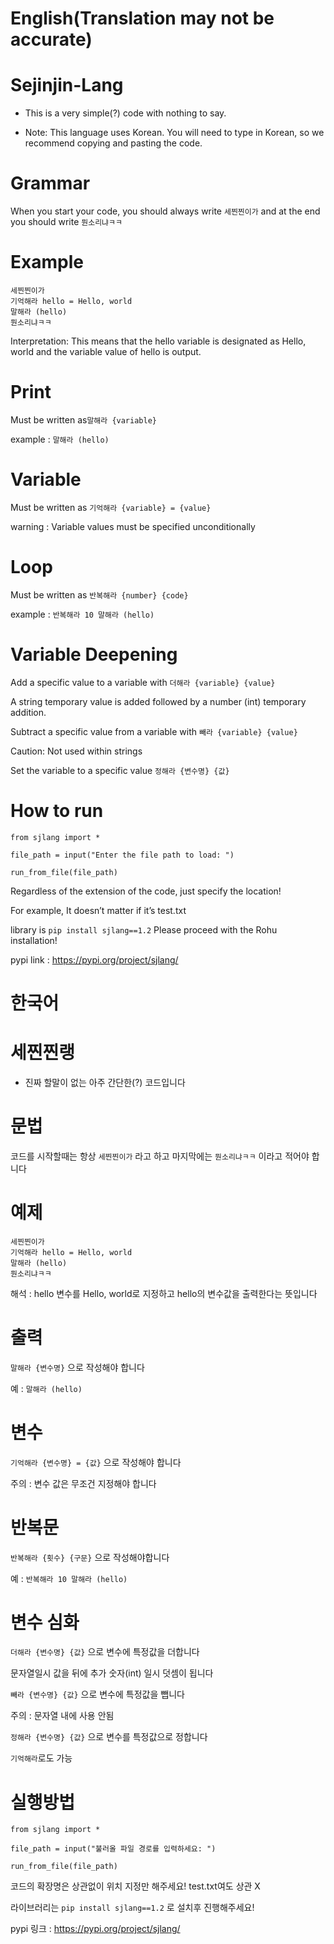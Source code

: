 # English(Translation may not be accurate)
# Sejinjin-Lang

+ This is a very simple(?) code with nothing to say.

+ Note: This language uses Korean. You will need to type in Korean, so we recommend copying and pasting the code.

# Grammar

When you start your code, you should always write `세찐찐이가` and at the end you should write `뭔소리냐ㅋㅋ`

# Example

```
세찐찐이가
기억해라 hello = Hello, world
말해라 (hello)
뭔소리냐ㅋㅋ
```

Interpretation: This means that the hello variable is designated as Hello, world and the variable value of hello is output.

# Print

Must be written as```말해라 {variable}```

example : `말해라 (hello)`

# Variable

Must be written as ```기억해라 {variable} = {value}```

warning : Variable values ​​must be specified unconditionally

# Loop

Must be written as ```반복해라 {number} {code}```

example : ```반복해라 10 말해라 (hello)```

# Variable Deepening

Add a specific value to a variable with ```더해라 {variable} {value}```

A string temporary value is added followed by a number (int) temporary addition.

Subtract a specific value from a variable with ```빼라 {variable} {value}```

Caution: Not used within strings

Set the variable to a specific value ```정해라 {변수명} {값}```

# How to run

```
from sjlang import *

file_path = input("Enter the file path to load: ")

run_from_file(file_path)
```

Regardless of the extension of the code, just specify the location!

For example, It doesn’t matter if it’s test.txt

library is ```pip install sjlang==1.2``` Please proceed with the Rohu installation!

pypi link : https://pypi.org/project/sjlang/

# 한국어
# 세찐찐랭

+ 진짜 할말이 없는 아주 간단한(?) 코드입니다

# 문법

코드를 시작할때는 항상 `세찐찐이가` 라고 하고 마지막에는 `뭔소리냐ㅋㅋ` 이라고 적어야 합니다

# 예제

```
세찐찐이가
기억해라 hello = Hello, world
말해라 (hello)
뭔소리냐ㅋㅋ
```

해석 : hello 변수를 Hello, world로 지정하고 hello의 변수값을 출력한다는 뜻입니다

# 출력

```말해라 {변수명}``` 으로 작성해야 합니다

예 : `말해라 (hello)`

# 변수

```기억해라 {변수명} = {값}``` 으로 작성해야 합니다

주의 : 변수 값은 무조건 지정해야 합니다

# 반복문

```반복해라 {횟수} {구문}``` 으로 작성해야합니다

예 : ```반복해라 10 말해라 (hello)```

# 변수 심화

```더해라 {변수명} {값}``` 으로 변수에 특정값을 더합니다

문자열일시 값을 뒤에 추가 숫자(int) 일시 덧셈이 됩니다

```빼라 {변수명} {값}``` 으로 변수에 특정값을 뺍니다

주의 : 문자열 내에 사용 안됨

```정해라 {변수명} {값}``` 으로 변수를 특정값으로 정합니다

```기억해라```로도 가능

# 실행방법

```
from sjlang import *

file_path = input("불러올 파일 경로를 입력하세요: ")

run_from_file(file_path)
```

코드의 확장명은 상관없이 위치 지정만 해주세요!
test.txt여도 상관 X

라이브러리는 ```pip install sjlang==1.2``` 로 설치후 진행해주세요!

pypi 링크 : https://pypi.org/project/sjlang/
